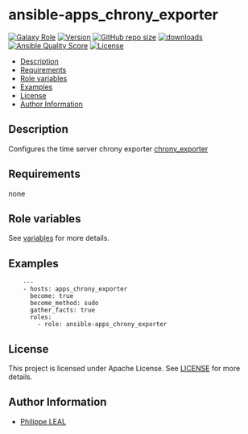 # ansible-apps_chrony_exporter

[![Galaxy Role](https://img.shields.io/badge/galaxy-apps_chrony_exporter-purple?style=flat)](https://galaxy.ansible.com/lotusnoir/apps_chrony_exporter)
[![Version](https://img.shields.io/github/release/lotusnoir/ansible-apps_chrony_exporter.svg)](https://github.com/lotusnoir/ansible-apps_chrony_exporter/releases/latest)
[![GitHub repo size](https://img.shields.io/github/repo-size/lotusnoir/ansible-apps_chrony_exporter?color=orange&style=flat)](https://galaxy.ansible.com/lotusnoir/apps_chrony_exporter)
[![downloads](https://img.shields.io/ansible/role/d/)](https://galaxy.ansible.com/lotusnoir/apps_chrony_exporter)
[![Ansible Quality Score](https://img.shields.io/ansible/quality/)](https://galaxy.ansible.com/lotusnoir/apps_chrony_exporter)
[![License](https://img.shields.io/badge/license-Apache--2.0-brightgreen?style=flat)](https://opensource.org/licenses/Apache-2.0)

<!-- START doctoc generated TOC please keep comment here to allow auto update -->
<!-- DON'T EDIT THIS SECTION, INSTEAD RE-RUN doctoc TO UPDATE -->

- [Description](#description)
- [Requirements](#requirements)
- [Role variables](#role-variables)
- [Examples](#examples)
- [License](#license)
- [Author Information](#author-information)

<!-- END doctoc generated TOC please keep comment here to allow auto update -->

## Description

Configures the time server chrony exporter [chrony_exporter](https://github.com/SuperQ/chrony_exporter) 
## Requirements

none

## Role variables

See [variables](/defaults/main.yml) for more details.

## Examples

        ---
        - hosts: apps_chrony_exporter
          become: true
          become_method: sudo
          gather_facts: true
          roles:
            - role: ansible-apps_chrony_exporter


## License

This project is licensed under Apache License. See [LICENSE](/LICENSE) for more details.

## Author Information

- [Philippe LEAL](https://github.com/lotusnoir)
